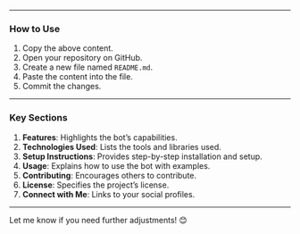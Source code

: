 
---

### **How to Use**
1. Copy the above content.
2. Open your repository on GitHub.
3. Create a new file named `README.md`.
4. Paste the content into the file.
5. Commit the changes.

---

### **Key Sections**
1. **Features**: Highlights the bot’s capabilities.
2. **Technologies Used**: Lists the tools and libraries used.
3. **Setup Instructions**: Provides step-by-step installation and setup.
4. **Usage**: Explains how to use the bot with examples.
5. **Contributing**: Encourages others to contribute.
6. **License**: Specifies the project’s license.
7. **Connect with Me**: Links to your social profiles.

---

Let me know if you need further adjustments! 😊
